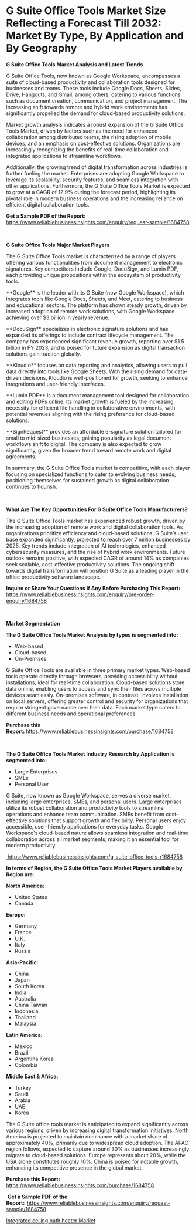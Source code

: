 <p><h1>G Suite Office Tools Market Size Reflecting a Forecast Till 2032: Market By Type, By Application and By Geography</h1></p><p><strong>G Suite Office Tools Market Analysis and Latest Trends</strong></p>
<p><p>G Suite Office Tools, now known as Google Workspace, encompasses a suite of cloud-based productivity and collaboration tools designed for businesses and teams. These tools include Google Docs, Sheets, Slides, Drive, Hangouts, and Gmail, among others, catering to various functions such as document creation, communication, and project management. The increasing shift towards remote and hybrid work environments has significantly propelled the demand for cloud-based productivity solutions.</p><p>Market growth analysis indicates a robust expansion of the G Suite Office Tools Market, driven by factors such as the need for enhanced collaboration among distributed teams, the rising adoption of mobile devices, and an emphasis on cost-effective solutions. Organizations are increasingly recognizing the benefits of real-time collaboration and integrated applications to streamline workflows.</p><p>Additionally, the growing trend of digital transformation across industries is further fueling the market. Enterprises are adopting Google Workspace to leverage its scalability, security features, and seamless integration with other applications. Furthermore, the G Suite Office Tools Market is expected to grow at a CAGR of 12.9% during the forecast period, highlighting its pivotal role in modern business operations and the increasing reliance on efficient digital collaboration tools.</p></p>
<p><strong>Get a Sample PDF of the Report:&nbsp;</strong> <a href="https://www.reliablebusinessinsights.com/enquiry/request-sample/1684758?utm_campaign=3113&utm_medium=2&utm_source=Github&utm_content=ia&utm_term=26032025&utm_id=g-suite-office-tools">https://www.reliablebusinessinsights.com/enquiry/request-sample/1684758</a></p>
<p>&nbsp;</p>
<p><strong>G Suite Office Tools Major Market Players</strong></p>
<p><p>The G Suite Office Tools market is characterized by a range of players offering various functionalities from document management to electronic signatures. Key competitors include Google, DocuSign, and Lumin PDF, each providing unique propositions within the ecosystem of productivity tools.</p><p>**Google** is the leader with its G Suite (now Google Workspace), which integrates tools like Google Docs, Sheets, and Meet, catering to business and educational sectors. The platform has shown steady growth, driven by increased adoption of remote work solutions, with Google Workspace achieving over $3 billion in yearly revenue.</p><p>**DocuSign** specializes in electronic signature solutions and has expanded its offerings to include contract lifecycle management. The company has experienced significant revenue growth, reporting over $1.5 billion in FY 2023, and is poised for future expansion as digital transaction solutions gain traction globally.</p><p>**Kloudio** focuses on data reporting and analytics, allowing users to pull data directly into tools like Google Sheets. With the rising demand for data-driven decisions, Kloudio is well-positioned for growth, seeking to enhance integrations and user-friendly interfaces.</p><p>**Lumin PDF** is a document management tool designed for collaboration and editing PDFs online. Its market growth is fueled by the increasing necessity for efficient file handling in collaborative environments, with potential revenues aligning with the rising preference for cloud-based solutions.</p><p>**SignRequest** provides an affordable e-signature solution tailored for small to mid-sized businesses, gaining popularity as legal document workflows shift to digital. The company is also expected to grow significantly, given the broader trend toward remote work and digital agreements.</p><p>In summary, the G Suite Office Tools market is competitive, with each player focusing on specialized functions to cater to evolving business needs, positioning themselves for sustained growth as digital collaboration continues to flourish.</p></p>
<p>&nbsp;</p>
<p><strong>What Are The Key Opportunities For G Suite Office Tools Manufacturers?</strong></p>
<p><p>The G Suite Office Tools market has experienced robust growth, driven by the increasing adoption of remote work and digital collaboration tools. As organizations prioritize efficiency and cloud-based solutions, G Suite’s user base expanded significantly, projected to reach over 7 million businesses by 2025. Key trends include integration of AI technologies, enhanced cybersecurity measures, and the rise of hybrid work environments. Future outlook remains positive, with expected CAGR of around 14% as companies seek scalable, cost-effective productivity solutions. The ongoing shift towards digital transformation will position G Suite as a leading player in the office productivity software landscape.</p></p>
<p><strong>Inquire or Share Your Questions If Any Before Purchasing This Report:</strong> <a href="https://www.reliablebusinessinsights.com/enquiry/pre-order-enquiry/1684758?utm_campaign=3113&utm_medium=2&utm_source=Github&utm_content=ia&utm_term=26032025&utm_id=g-suite-office-tools">https://www.reliablebusinessinsights.com/enquiry/pre-order-enquiry/1684758</a></p>
<p>&nbsp;</p>
<p><strong>Market Segmentation</strong></p>
<p><strong>The G Suite Office Tools Market Analysis by types is segmented into:</strong></p>
<p><ul><li>Web-based</li><li>Cloud-based</li><li>On-Premises</li></ul></p>
<p><p>G Suite Office Tools are available in three primary market types. Web-based tools operate directly through browsers, providing accessibility without installations, ideal for real-time collaboration. Cloud-based solutions store data online, enabling users to access and sync their files across multiple devices seamlessly. On-premises software, in contrast, involves installation on local servers, offering greater control and security for organizations that require stringent governance over their data. Each market type caters to different business needs and operational preferences.</p></p>
<p><strong>Purchase this Report:&nbsp;</strong><a href="https://www.reliablebusinessinsights.com/purchase/1684758?utm_campaign=3113&utm_medium=2&utm_source=Github&utm_content=ia&utm_term=26032025&utm_id=g-suite-office-tools">https://www.reliablebusinessinsights.com/purchase/1684758</a></p>
<p>&nbsp;</p>
<p><strong>The G Suite Office Tools Market Industry Research by Application is segmented into:</strong></p>
<p><ul><li>Large Enterprises</li><li>SMEs</li><li>Personal User</li></ul></p>
<p><p>G Suite, now known as Google Workspace, serves a diverse market, including large enterprises, SMEs, and personal users. Large enterprises utilize its robust collaboration and productivity tools to streamline operations and enhance team communication. SMEs benefit from cost-effective solutions that support growth and flexibility. Personal users enjoy accessible, user-friendly applications for everyday tasks. Google Workspace's cloud-based nature allows seamless integration and real-time collaboration across all market segments, making it an essential tool for modern productivity.</p></p>
<p><a href="https://www.reliablebusinessinsights.com/g-suite-office-tools-r1684758?utm_campaign=3113&utm_medium=2&utm_source=Github&utm_content=ia&utm_term=26032025&utm_id=g-suite-office-tools">&nbsp;https://www.reliablebusinessinsights.com/g-suite-office-tools-r1684758</a></p>
<p><strong>In terms of Region, the G Suite Office Tools Market Players available by Region are:</strong></p>
<p>
    <p> <strong> North America: </strong>
        <ul>
            <li>United States</li>
            <li>Canada</li>
        </ul>
        </p> 
    <p> <strong> Europe: </strong>
        <ul>
            <li>Germany</li>
            <li>France</li>
            <li>U.K.</li>
            <li>Italy</li>
            <li>Russia</li>
        </ul>
        </p> 
    <p> <strong> Asia-Pacific: </strong>
        <ul>
            <li>China</li>
            <li>Japan</li>
            <li>South Korea</li>
            <li>India</li>
            <li>Australia</li>
            <li>China Taiwan</li>
            <li>Indonesia</li>
            <li>Thailand</li>
            <li>Malaysia</li>
        </ul>
        </p> 
    <p> <strong> Latin America: </strong>
        <ul>
            <li>Mexico</li>
            <li>Brazil</li>
            <li>Argentina Korea</li>
            <li>Colombia</li>
        </ul>
        </p> 
    <p> <strong> Middle East & Africa: </strong>
        <ul>
            <li>Turkey</li>
            <li>Saudi</li>
            <li>Arabia</li>
            <li>UAE</li>
            <li>Korea</li>
        </ul>
    </p>
    </p>
<p><p>The G Suite office tools market is anticipated to expand significantly across various regions, driven by increasing digital transformation initiatives. North America is projected to maintain dominance with a market share of approximately 40%, primarily due to widespread cloud adoption. The APAC region follows, expected to capture around 30% as businesses increasingly migrate to cloud-based solutions. Europe represents about 20%, while the USA alone constitutes roughly 10%. China is poised for notable growth, enhancing its competitive presence in the global market.</p></p>
<p><strong>Purchase this Report: </strong><a href="https://www.reliablebusinessinsights.com/purchase/1684758?utm_campaign=3113&utm_medium=2&utm_source=Github&utm_content=ia&utm_term=26032025&utm_id=g-suite-office-tools">https://www.reliablebusinessinsights.com/purchase/1684758</a></p>
<p>&nbsp;<strong>Get a Sample PDF of the Report:&nbsp;&nbsp;</strong><a href="https://www.reliablebusinessinsights.com/enquiry/request-sample/1684758?utm_campaign=3113&utm_medium=2&utm_source=Github&utm_content=ia&utm_term=26032025&utm_id=g-suite-office-tools">https://www.reliablebusinessinsights.com/enquiry/request-sample/1684758</a></p>
<p><strong></strong></p>
<p><p><a href="https://github.com/donkalucine10/Market-Research-Report-List-1/blob/main/integrated-ceiling-bath-heater-market.md?utm_campaign=3113&utm_medium=2&utm_source=Github&utm_content=ia&utm_term=26032025&utm_id=g-suite-office-tools">Integrated ceiling bath heater Market</a></p></p>